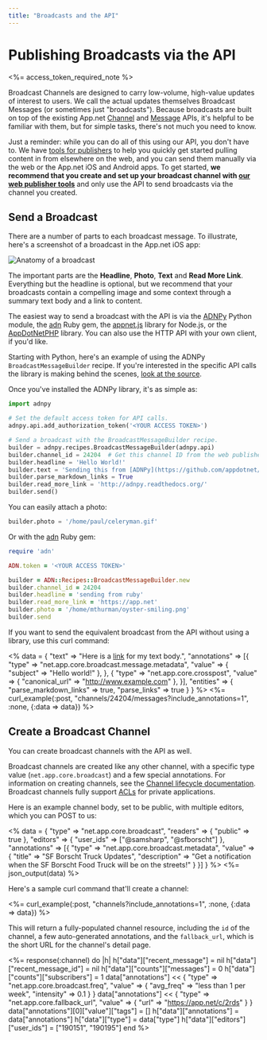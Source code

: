 ```yaml
---
title: "Broadcasts and the API"
---
```


# Publishing Broadcasts via the API

<%= access_token_required_note %>

Broadcast Channels are designed to carry low-volume, high-value updates of interest to users. We call the actual updates themselves Broadcast Messages (or sometimes just "broadcasts"). Because broadcasts are built on top of the existing App.net [Channel](/reference/resources/channel/) and [Message](/reference/resources/message/) APIs, it's helpful to be familiar with them, but for simple tasks, there's not much you need to know.

Just a reminder: while you can do all of this using our API, you don't have to. We have [tools for publishers](https://broadcast.app.net/manage/) to help you quickly get started pulling content in from elsewhere on the web, and you can send them manually via the web or the App.net iOS and Android apps. To get started, **we recommend that you create and set up your broadcast channel with [our web publisher tools](https://broadcast.app.net/manage/)** and only use the API to send broadcasts via the channel you created.

## Send a Broadcast

There are a number of parts to each broadcast message. To illustrate, here's a screenshot of a broadcast in the App.net iOS app:

![Anatomy of a broadcast](https://files.app.net/rw8fPgku.png)

The important parts are the **Headline**, **Photo**, **Text** and **Read More Link**. Everything but the headline is optional, but we recommend that your broadcasts contain a compelling image and some context through a summary text body and a link to content.

The easiest way to send a broadcast with the API is via the [ADNPy](http://adnpy.readthedocs.org) Python module, the [adn](https://github.com/adn-rb/adn) Ruby gem, the [appnet.js](https://github.com/duerig/appnet.js) library for Node.js, or the [AppDotNetPHP](https://github.com/jdolitsky/AppDotNetPHP) library. You can also use the HTTP API with your own client, if you'd like.

Starting with Python, here's an example of using the ADNPy `BroadcastMessageBuilder` recipe. If you're interested in the specific API calls the library is making behind the scenes, [look at the source](https://github.com/appdotnet/ADNpy/blob/master/adnpy/recipes/broadcast.py).

Once you've installed the ADNPy library, it's as simple as:

~~~ python
import adnpy

# Set the default access token for API calls.
adnpy.api.add_authorization_token('<YOUR ACCESS TOKEN>')

# Send a broadcast with the BroadcastMessageBuilder recipe.
builder = adnpy.recipes.BroadcastMessageBuilder(adnpy.api)
builder.channel_id = 24204  # Get this channel ID from the web publisher tools
builder.headline = 'Hello World!'
builder.text = 'Sending this from [ADNPy](https://github.com/appdotnet/ADNPy) was easy!'
builder.parse_markdown_links = True
builder.read_more_link = 'http://adnpy.readthedocs.org/'
builder.send()
~~~

You can easily attach a photo:

~~~ python
builder.photo = '/home/paul/celeryman.gif'
~~~

Or with the [adn](https://github.com/adn-rb/adn) Ruby gem:

~~~ ruby
require 'adn'

ADN.token = '<YOUR ACCESS TOKEN>'

builder = ADN::Recipes::BroadcastMessageBuilder.new
builder.channel_id = 24204
builder.headline = 'sending from ruby'
builder.read_more_link = 'https://app.net'
builder.photo = '/home/mthurman/oyster-smiling.png'
builder.send
~~~

If you want to send the equivalent broadcast from the API without using a library, use this curl command:

<% data = {
    "text" => "Here is a [link](http://www.google.com) for my text body.",
    "annotations" => [{
        "type" => "net.app.core.broadcast.message.metadata",
        "value" => {
            "subject" => "Hello world!"
        },
    },
    {
        "type" => "net.app.core.crosspost",
        "value" => {
            "canonical_url" => "http://www.example.com"
        },
    }],
    "entities" => {
        "parse_markdown_links" => true,
        "parse_links" => true
    }
} %>
<%= curl_example(:post, "channels/24204/messages?include_annotations=1", :none, {:data => data}) %>


## Create a Broadcast Channel

You can create broadcast channels with the API as well.

Broadcast channels are created like any other channel, with a specific type value (`net.app.core.broadcast`) and a few special annotations. For information on creating channels, see the [Channel lifecycle documentation](/reference/resources/channel/lifecycle/). Broadcast channels fully support [ACLs](/reference/resources/channel/) for private applications.

Here is an example channel body, set to be public, with multiple editors, which you can POST to us:

<% data = {
    "type" => "net.app.core.broadcast",
    "readers" => {
        "public" => true
    },
    "editors" => {
        "user_ids" => ["@samsharp", "@sfborscht"]
    },
    "annotations" => [{
        "type" => "net.app.core.broadcast.metadata",
        "value" => {
            "title" => "SF Borscht Truck Updates",
            "description" => "Get a notification when the SF Borscht Food Truck will be on the streets!"
        }
    }]
} %>
<%= json_output(data) %>

Here's a sample curl command that'll create a channel:

<%= curl_example(:post, "channels?include_annotations=1", :none, {:data => data}) %>

This will return a fully-populated channel resource, including the `id` of the channel, a few auto-generated annotations, and the `fallback_url`, which is the short URL for the channel's detail page.

<%= response(:channel) do |h|
    h["data"]["recent_message"] = nil
    h["data"]["recent_message_id"] = nil
    h["data"]["counts"]["messages"] = 0
    h["data"]["counts"]["subscribers"] = 1
    data["annotations"] << {
        "type" => "net.app.core.broadcast.freq",
        "value" => {
            "avg_freq" => "less than 1 per week",
            "intensity" => 0.1
        }
    }
    data["annotations"] << {
        "type" => "net.app.core.fallback_url",
        "value" => {
            "url" => "https://app.net/c/2rds"
        }
    }
    data["annotations"][0]["value"]["tags"] = []
    h["data"]["annotations"] = data["annotations"]
    h["data"]["type"] = data["type"]
    h["data"]["editors"]["user_ids"] = ["190151", "190195"]
end %>
